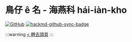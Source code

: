 # 鳥仔 ê 名 - 海燕科 hái-iàn-kho

[![GitHub](https://img.shields.io/badge/GitHub-black?logo=github)](https://github.com/siansiansu/tsiau-a-e-mia)
[![hackmd-github-sync-badge](https://hackmd.io/3RWnNfmQR3GTC8Ystk1aEw/badge)](https://hackmd.io/3RWnNfmQR3GTC8Ystk1aEw)

:::warning
[< 轉去頭頁](https://hackmd.io/@siansiansu/Hy4VzNvha)
:::
